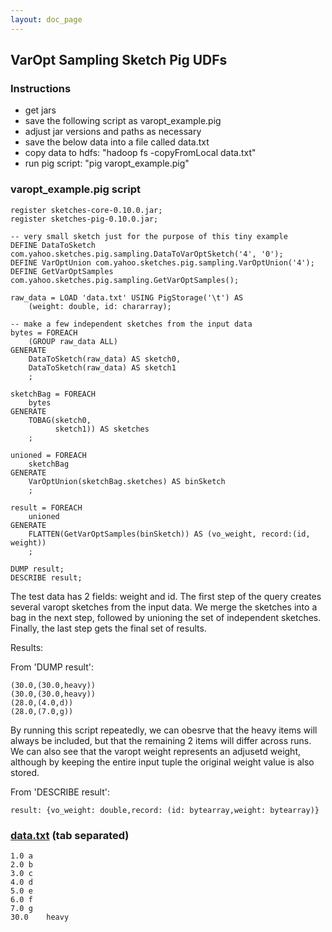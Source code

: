 ```yaml
---
layout: doc_page
---
```


## VarOpt Sampling Sketch Pig UDFs

### Instructions

* get jars
* save the following script as varopt_example.pig
* adjust jar versions and paths as necessary
* save the below data into a file called data.txt
* copy data to hdfs: "hadoop fs -copyFromLocal data.txt"
* run pig script: "pig varopt_example.pig"

### varopt_example.pig script

    register sketches-core-0.10.0.jar;
    register sketches-pig-0.10.0.jar;

    -- very small sketch just for the purpose of this tiny example
    DEFINE DataToSketch com.yahoo.sketches.pig.sampling.DataToVarOptSketch('4', '0');
    DEFINE VarOptUnion com.yahoo.sketches.pig.sampling.VarOptUnion('4');
    DEFINE GetVarOptSamples com.yahoo.sketches.pig.sampling.GetVarOptSamples();

    raw_data = LOAD 'data.txt' USING PigStorage('\t') AS
        (weight: double, id: chararray);

    -- make a few independent sketches from the input data
    bytes = FOREACH
        (GROUP raw_data ALL)
    GENERATE
        DataToSketch(raw_data) AS sketch0,
        DataToSketch(raw_data) AS sketch1
        ;

    sketchBag = FOREACH
        bytes
    GENERATE
        TOBAG(sketch0,
              sketch1)) AS sketches
        ;

    unioned = FOREACH
        sketchBag
    GENERATE
        VarOptUnion(sketchBag.sketches) AS binSketch
        ;

    result = FOREACH
        unioned
    GENERATE
        FLATTEN(GetVarOptSamples(binSketch)) AS (vo_weight, record:(id, weight))
        ;

    DUMP result;
    DESCRIBE result;

The test data has 2 fields: weight and id. The first step of the query creates several varopt sketches from the input data. We merge the sketches into a bag in the next step, followed by unioning the set of independent sketches. Finally, the last step gets the final set of results.

Results:

From 'DUMP result':

    (30.0,(30.0,heavy))
    (30.0,(30.0,heavy))
    (28.0,(4.0,d))
    (28.0,(7.0,g))

By running this script repeatedly, we can obesrve that the heavy items will always be included, but that the remaining 2 items will differ across runs. We can also see that the varopt weight represents an adjusetd weight, although by keeping the entire input tuple the original weight value is also stored.

From 'DESCRIBE result':

    result: {vo_weight: double,record: (id: bytearray,weight: bytearray)}

### [data.txt]({{site.docs_dir}}/Sampling/data.txt) (tab separated)
    1.0	a
    2.0	b
    3.0	c
    4.0	d
    5.0	e
    6.0	f
    7.0	g
    30.0	heavy
